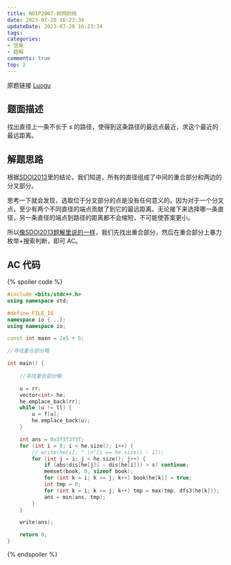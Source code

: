 ```yaml
---
title: NOIP2007-树网的核
date: 2023-07-20 16:23:34
updateDate: 2023-07-20 16:23:34
tags:
categories:
- 信奥
- 题解
comments: true
top: 2
---
```


原题链接 [Luogu](https://www.luogu.com.cn/problem/P1099)

## 题面描述

找出直径上一条不长于 $s$ 的路径，使得到这条路径的最远点最近，求这个最近的最远距离。

<!--more-->

## 解题思路

根据[SDOI2013](/2023/07/18/sdoi2013-直径题解)里的结论，我们知道，所有的直径组成了中间的重合部分和两边的分叉部分。

思考一下就会发现，选取位于分叉部分的点是没有任何意义的。因为对于一个分叉点，至少有两个不同直径的端点贡献了到它的最远距离。无论接下来选择哪一条直径，另一条直径的端点到路径的距离都不会缩短，不可能使答案更小。

所以[像SDOI2013题解里说的一样](/2023/07/18/sdoi2013-直径题解)，我们先找出重合部分，然后在重合部分上暴力枚举+搜索判断，即可 AC。

## AC 代码

{% spoiler code %}

```cpp
#include <bits/stdc++.h>
using namespace std;

#define FILE_IO
namespace io {...};
using namespace io;

const int maxn = 2e5 + 5;

//寻找重合部分略

int main() {
    
    //寻找重合部分略

    u = rr;
    vector<int> he;
    he.emplace_back(rr);
    while (u != ll) {
        u = f[u];
        he.emplace_back(u);
    }

    int ans = 0x3f3f3f3f;
    for (int i = 0; i < he.size(); i++) {
        // write(he[i], " \n"[i == he.size() - 1]);
        for (int j = i; j < he.size(); j++) {
            if (abs(dis[he[j]] - dis[he[i]]) > s) continue;
            memset(book, 0, sizeof book);
            for (int k = i; k <= j; k++) book[he[k]] = true;
            int tmp = 0;
            for (int k = i; k <= j; k++) tmp = max(tmp, dfs3(he[k]));
            ans = min(ans, tmp);
        }
    }

    write(ans);

    return 0;
}
```
{% endspoiler %}
